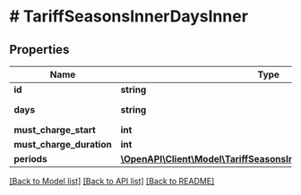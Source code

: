 # # TariffSeasonsInnerDaysInner

## Properties

Name | Type | Description | Notes
------------ | ------------- | ------------- | -------------
**id** | **string** | ToU days ID. e.g&#x3D;&#39;all_days&#39;. | [optional]
**days** | **string** | Comma separated days. e.g&#x3D;&#39;Sun,Mon,Tue,Wed,Thu,Fri,Sat&#39;. | [optional]
**must_charge_start** | **int** | Must charge start field. e.g&#x3D;0. | [optional]
**must_charge_duration** | **int** | Must charge duration field. e.g&#x3D;0. | [optional]
**periods** | [**\OpenAPI\Client\Model\TariffSeasonsInnerDaysInnerPeriodsInner[]**](TariffSeasonsInnerDaysInnerPeriodsInner.md) | Periods. | [optional]

[[Back to Model list]](../../README.md#models) [[Back to API list]](../../README.md#endpoints) [[Back to README]](../../README.md)
